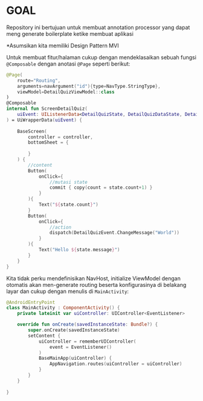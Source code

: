 # GOAL 
Repository ini bertujuan untuk membuat annotation processor yang dapat meng generate boilerplate ketike membuat aplikasi

*Asumsikan kita memiliki Design Pattern MVI

Untuk membuat fitur/halaman cukup dengan mendeklasaikan sebuah fungsi `@Composable` dengan anotasi `@Page` seperti berikut:
```kotlin
@Page(
    route="Routing",
    arguments=navArgument("id"){type=NavType.StringType},
    viewModel=DetailQuizViewModel::class
)
@Composable
internal fun ScreenDetailQuiz(
    uiEvent: UIListenerData<DetailQuizState, DetailQuizDataState, DetailQuizEvent, AREventListener>
) = UiWrapperData(uiEvent) {
    
    BaseScreen(
        controller = controller,
        bottomSheet = {
           
        }
    ) {
        //content
        Button(
            onClick={
                //mutasi state
                commit { copy(count = state.count+1) }
            }
        ){
            Text("${state.count}")
        }
        Button(
            onClick={
                //action
                dispatch(DetailQuizEvent.ChangeMessage("World"))
            }
        ){
            Text("Hello ${state.message}")
        }
    }
}
```

Kita tidak perku mendefinisikan NavHost, initialize ViewModel dengan otomatis akan men-generate routing beserta konfigurasinya di belakang layar
dan cukup dengan menulis di `MainActivity`:
```kotlin
@AndroidEntryPoint
class MainActivity : ComponentActivity() {
    private lateinit var uiController: UIController<EventListener>

    override fun onCreate(savedInstanceState: Bundle?) {
        super.onCreate(savedInstanceState)
        setContent {
            uiController = rememberUIController(
                event = EventListener()
            )
            BaseMainApp(uiController) {
                AppNavigation.routes(uiController = uiController)
            }
        }
    }
    
}
```